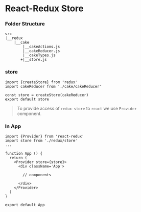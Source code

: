 #  React-Redux Store

### Folder Structure

```
src
|__redux
    |__cake
        |__cakeActions.js
        |__cakeReducer.js
        |__cakeTypes.js
       +|__store.js

```

### store

```
import {createStore} from 'redux'
import cakeReducer from './cake/cakeReducer'

const store = createStore(cakeReducer)
export default store
```


> To provide access of `redux-store` to `react` we use `Provider` component.


### In App

```
import {Provider} from 'react-redux'
import store from './redux/store'
...

function App () {
  return (
    <Provider store={store}>
      <div className='App'>

        // components

      </div>
    </Provider>
  )
}

export default App
